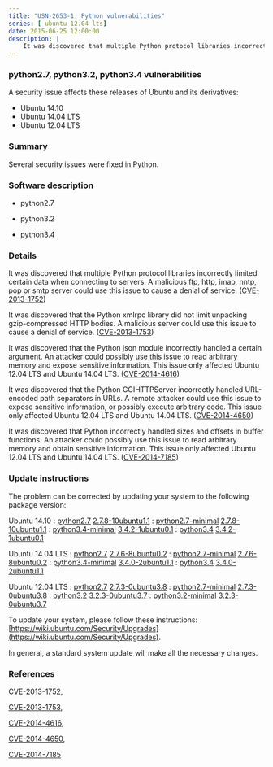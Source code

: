 ```yaml
---
title: "USN-2653-1: Python vulnerabilities"
series: [ ubuntu-12.04-lts]
date: 2015-06-25 12:00:00
description: |
    It was discovered that multiple Python protocol libraries incorrectly limited certain data when connecting to servers. A malicious ftp, http, imap, nntp, pop or smtp server could use this issue to cause a denial of service. ([CVE-2013-1752](http://people.ubuntu.com/~ubuntu-security/cve/CVE-2013-1752))
--- 
```

 
### python2.7, python3.2, python3.4 vulnerabilities

A security issue affects these releases of Ubuntu and its derivatives:

* Ubuntu 14.10
* Ubuntu 14.04 LTS
* Ubuntu 12.04 LTS

### Summary

Several security issues were fixed in Python. 

### Software description

* python2.7 

* python3.2 

* python3.4 

### Details

It was discovered that multiple Python protocol libraries incorrectly limited certain data when connecting to servers. A malicious ftp, http, imap, nntp, pop or smtp server could use this issue to cause a denial of service. ([CVE-2013-1752](http://people.ubuntu.com/~ubuntu-security/cve/CVE-2013-1752))

It was discovered that the Python xmlrpc library did not limit unpacking gzip-compressed HTTP bodies. A malicious server could use this issue to cause a denial of service. ([CVE-2013-1753](http://people.ubuntu.com/~ubuntu-security/cve/CVE-2013-1753))

It was discovered that the Python json module incorrectly handled a certain argument. An attacker could possibly use this issue to read arbitrary memory and expose sensitive information. This issue only affected Ubuntu 12.04 LTS and Ubuntu 14.04 LTS. ([CVE-2014-4616](http://people.ubuntu.com/~ubuntu-security/cve/CVE-2014-4616))

It was discovered that the Python CGIHTTPServer incorrectly handled URL-encoded path separators in URLs. A remote attacker could use this issue to expose sensitive information, or possibly execute arbitrary code. This issue only affected Ubuntu 12.04 LTS and Ubuntu 14.04 LTS. ([CVE-2014-4650](http://people.ubuntu.com/~ubuntu-security/cve/CVE-2014-4650))

It was discovered that Python incorrectly handled sizes and offsets in buffer functions. An attacker could possibly use this issue to read arbitrary memory and obtain sensitive information. This issue only affected Ubuntu 12.04 LTS and Ubuntu 14.04 LTS. ([CVE-2014-7185](http://people.ubuntu.com/~ubuntu-security/cve/CVE-2014-7185)) 

### Update instructions

The problem can be corrected by updating your system to the following package version:

Ubuntu 14.10
 : [python2.7](https://launchpad.net/ubuntu/+source/python2.7) <span> [2.7.8-10ubuntu1.1](https://launchpad.net/ubuntu/+source/python2.7/2.7.8-10ubuntu1.1) </span> 
 : [python2.7-minimal](https://launchpad.net/ubuntu/+source/python2.7) <span> [2.7.8-10ubuntu1.1](https://launchpad.net/ubuntu/+source/python2.7/2.7.8-10ubuntu1.1) </span> 
 : [python3.4-minimal](https://launchpad.net/ubuntu/+source/python3.4) <span> [3.4.2-1ubuntu0.1](https://launchpad.net/ubuntu/+source/python3.4/3.4.2-1ubuntu0.1) </span> 
 : [python3.4](https://launchpad.net/ubuntu/+source/python3.4) <span> [3.4.2-1ubuntu0.1](https://launchpad.net/ubuntu/+source/python3.4/3.4.2-1ubuntu0.1) </span> 

Ubuntu 14.04 LTS
 : [python2.7](https://launchpad.net/ubuntu/+source/python2.7) <span> [2.7.6-8ubuntu0.2](https://launchpad.net/ubuntu/+source/python2.7/2.7.6-8ubuntu0.2) </span> 
 : [python2.7-minimal](https://launchpad.net/ubuntu/+source/python2.7) <span> [2.7.6-8ubuntu0.2](https://launchpad.net/ubuntu/+source/python2.7/2.7.6-8ubuntu0.2) </span> 
 : [python3.4-minimal](https://launchpad.net/ubuntu/+source/python3.4) <span> [3.4.0-2ubuntu1.1](https://launchpad.net/ubuntu/+source/python3.4/3.4.0-2ubuntu1.1) </span> 
 : [python3.4](https://launchpad.net/ubuntu/+source/python3.4) <span> [3.4.0-2ubuntu1.1](https://launchpad.net/ubuntu/+source/python3.4/3.4.0-2ubuntu1.1) </span> 

Ubuntu 12.04 LTS
 : [python2.7](https://launchpad.net/ubuntu/+source/python2.7) <span> [2.7.3-0ubuntu3.8](https://launchpad.net/ubuntu/+source/python2.7/2.7.3-0ubuntu3.8) </span> 
 : [python2.7-minimal](https://launchpad.net/ubuntu/+source/python2.7) <span> [2.7.3-0ubuntu3.8](https://launchpad.net/ubuntu/+source/python2.7/2.7.3-0ubuntu3.8) </span> 
 : [python3.2](https://launchpad.net/ubuntu/+source/python3.2) <span> [3.2.3-0ubuntu3.7](https://launchpad.net/ubuntu/+source/python3.2/3.2.3-0ubuntu3.7) </span> 
 : [python3.2-minimal](https://launchpad.net/ubuntu/+source/python3.2) <span> [3.2.3-0ubuntu3.7](https://launchpad.net/ubuntu/+source/python3.2/3.2.3-0ubuntu3.7) </span> 

To update your system, please follow these instructions: [https://wiki.ubuntu.com/Security/Upgrades](https://wiki.ubuntu.com/Security/Upgrades).

In general, a standard system update will make all the necessary changes. 

### References

 [CVE-2013-1752](http://people.ubuntu.com/~ubuntu-security/cve/CVE-2013-1752), 

 [CVE-2013-1753](http://people.ubuntu.com/~ubuntu-security/cve/CVE-2013-1753), 

 [CVE-2014-4616](http://people.ubuntu.com/~ubuntu-security/cve/CVE-2014-4616), 

 [CVE-2014-4650](http://people.ubuntu.com/~ubuntu-security/cve/CVE-2014-4650), 

 [CVE-2014-7185](http://people.ubuntu.com/~ubuntu-security/cve/CVE-2014-7185)
 
